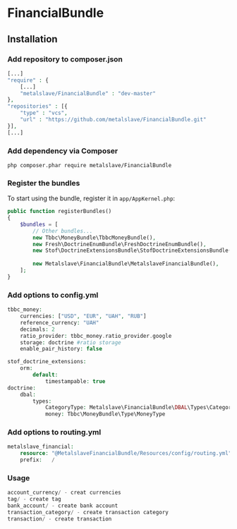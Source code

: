 # FinancialBundle

## Installation

### Add repository to composer.json

```php
[...]
"require" : {
    [...]
    "metalslave/FinancialBundle" : "dev-master"
},
"repositories" : [{
    "type" : "vcs",
    "url" : "https://github.com/metalslave/FinancialBundle.git"
}],
[...]
```
### Add dependency via Composer

```php composer.phar require metalslave/FinancialBundle```

### Register the bundles

To start using the bundle, register it in `app/AppKernel.php`:

```php
public function registerBundles()
{
    $bundles = [
        // Other bundles...
        new Tbbc\MoneyBundle\TbbcMoneyBundle(),
        new Fresh\DoctrineEnumBundle\FreshDoctrineEnumBundle(),
        new Stof\DoctrineExtensionsBundle\StofDoctrineExtensionsBundle(),
        
        new Metalslave\FinancialBundle\MetalslaveFinancialBundle(),
    ];
}
```

### Add options to config.yml

```php
tbbc_money:
    currencies: ["USD", "EUR", "UAH", "RUB"]
    reference_currency: "UAH"
    decimals: 2
    ratio_provider: tbbc_money.ratio_provider.google
    storage: doctrine #ratio storage
    enable_pair_history: false

stof_doctrine_extensions:
    orm:
        default:
            timestampable: true
doctrine:
    dbal:
        types:
            CategoryType: Metalslave\FinancialBundle\DBAL\Types\CategoryType
            money: Tbbc\MoneyBundle\Type\MoneyType
```

### Add options to routing.yml

```php
metalslave_financial:
    resource: "@MetalslaveFinancialBundle/Resources/config/routing.yml"
    prefix:   /
```

### Usage
```php
account_currency/ - creat currencies 
tag/ - create tag
bank_account/ - create bank account
transaction_category/ - create transaction category
transaction/ - create transaction
```